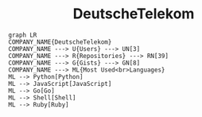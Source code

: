 <h1 align="center">DeutscheTelekom</h1>

```mermaid
graph LR
COMPANY_NAME{DeutscheTelekom}
COMPANY_NAME ---> U{Users} ---> UN[3]
COMPANY_NAME ---> R{Repositories} ---> RN[39]
COMPANY_NAME ---> G{Gists} ---> GN[8]
COMPANY_NAME ---> ML{Most Used<br>Languages}
ML --> Python[Python]
ML --> JavaScript[JavaScript]
ML --> Go[Go]
ML --> Shell[Shell]
ML --> Ruby[Ruby]
```
